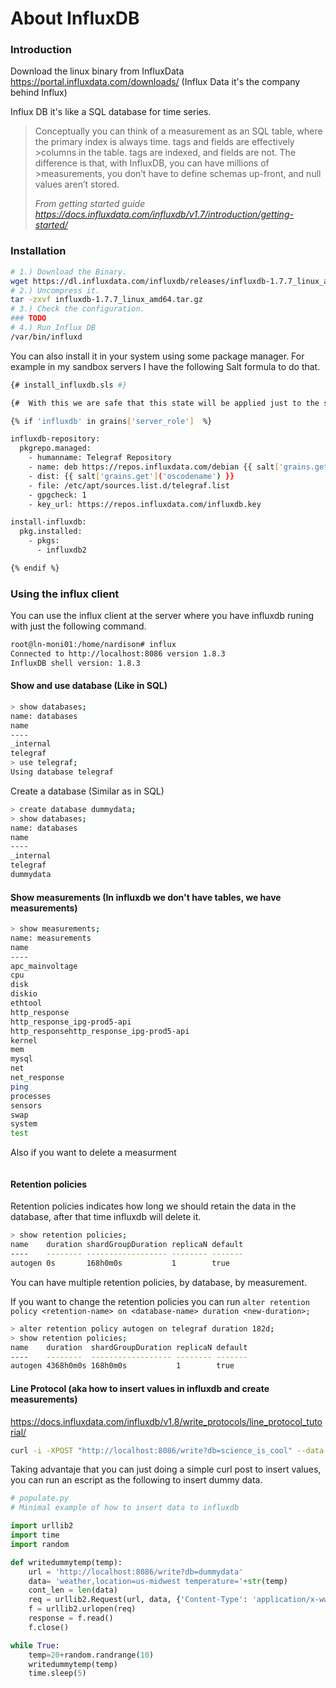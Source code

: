 # About InfluxDB

### Introduction
Download the linux binary from InfluxData https://portal.influxdata.com/downloads/ (Influx Data it's the company behind Influx)

Influx DB it's like a SQL database for time series. 

>Conceptually you can think of a measurement as an SQL table, where the primary index is always time. tags and fields are effectively >columns in the table. tags are indexed, and fields are not. The difference is that, with InfluxDB, you can have millions of >measurements, you don’t have to define schemas up-front, and null values aren’t stored.
>
><cite> From getting started guide https://docs.influxdata.com/influxdb/v1.7/introduction/getting-started/</cite>

### Installation

```bash
# 1.) Download the Binary.
wget https://dl.influxdata.com/influxdb/releases/influxdb-1.7.7_linux_amd64.tar.gz
# 2.) Uncompress it.
tar -zxvf influxdb-1.7.7_linux_amd64.tar.gz
# 3.) Check the configuration.
### TODO
# 4.) Run Influx DB
/var/bin/influxd
```

You can also install it in your system using some package manager. For example in my sandbox servers I have the following Salt formula to do that.
```bash
{# install_influxdb.sls #}

{#  With this we are safe that this state will be applied just to the servers that will be used for influxdb #}

{% if 'influxdb' in grains['server_role']  %}

influxdb-repository:
  pkgrepo.managed:
    - humanname: Telegraf Repository
    - name: deb https://repos.influxdata.com/debian {{ salt['grains.get']('oscodename') }} stable
    - dist: {{ salt['grains.get']('oscodename') }}
    - file: /etc/apt/sources.list.d/telegraf.list
    - gpgcheck: 1
    - key_url: https://repos.influxdata.com/influxdb.key

install-influxdb:
  pkg.installed:
    - pkgs:
      - influxdb2

{% endif %}
```

### Using the influx client

You can use the influx client at the server where you have influxdb runing with just the following command.

```bash
root@ln-moni01:/home/nardison# influx
Connected to http://localhost:8086 version 1.8.3
InfluxDB shell version: 1.8.3
```

#### Show and use database (Like in SQL)

```bash
> show databases;
name: databases
name
----
_internal
telegraf
> use telegraf;
Using database telegraf
```

Create a database (Similar as in SQL)

```bash
> create database dummydata;
> show databases;
name: databases
name
----
_internal
telegraf
dummydata
```

#### Show measurements (In influxdb we don't have tables, we have measurements)
```bash
> show measurements;
name: measurements
name
----
apc_mainvoltage
cpu
disk
diskio
ethtool
http_response
http_response_ipg-prod5-api
http_responsehttp_response_ipg-prod5-api
kernel
mem
mysql
net
net_response
ping
processes
sensors
swap
system
test
```

Also if you want to delete a measurment
```bash

```

#### Retention policies

Retention policies indicates how long we should retain the data in the database, after that time influxdb will delete it.

```bash
> show retention policies;
name    duration shardGroupDuration replicaN default
----    -------- ------------------ -------- -------
autogen 0s       168h0m0s           1        true
```

You can have multiple retention policies, by database, by measurement.

If you want to change the retention policies you can run `alter retention policy <retention-name> on <database-name> duration <new-duration>;`

```bash
> alter retention policy autogen on telegraf duration 182d;
> show retention policies;
name    duration  shardGroupDuration replicaN default
----    --------  ------------------ -------- -------
autogen 4368h0m0s 168h0m0s           1        true
```

#### Line Protocol (aka how to insert values in influxdb and create measurements)

https://docs.influxdata.com/influxdb/v1.8/write_protocols/line_protocol_tutorial/

```bash
curl -i -XPOST "http://localhost:8086/write?db=science_is_cool" --data-binary 'weather,location=us-midwest temperature=82 1465839830100400200'
```

Taking advantaje that you can just doing a simple curl post to insert values, you can run an escript as the following to insert dummy data.

```python
# populate.py
# Minimal example of how to insert data to influxdb

import urllib2
import time
import random

def writedummytemp(temp):
    url = 'http://localhost:8086/write?db=dummydata'
    data= 'weather,location=us-midwest temperature='+str(temp)
    cont_len = len(data)
    req = urllib2.Request(url, data, {'Content-Type': 'application/x-www-form-urlencoded', 'Content-Length': cont_len})
    f = urllib2.urlopen(req)
    response = f.read()
    f.close()

while True:
    temp=20+random.randrange(10)
    writedummytemp(temp)
    time.sleep(5)
```